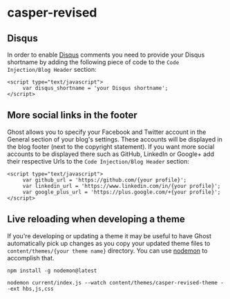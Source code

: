 # casper-revised

## Disqus

In order to enable [Disqus](https://disqus.com/) comments you need to provide your Disqus shortname by adding the following piece of code to the `Code Injection/Blog Header` section:

```
<script type="text/javascript">
     var disqus_shortname = 'your Disqus shortname';
</script>
```

## More social links in the footer

Ghost allows you to specify your Facebook and Twitter account in the General section of your blog's settings. These accounts will be displayed in the blog footer (next to the copyright statement). If you want more social accounts to be displayed there such as GitHub, LinkedIn or Google+ add their respective Urls to the `Code Injection/Blog Header` section:

```
<script type="text/javascript">
     var github_url = 'https://github.com/{your profile}';
     var linkedin_url = 'https://www.linkedin.com/in/{your profile}';
     var google_plus_url = 'https://plus.google.com/+{your profile}';
</script>
```

## Live reloading when developing a theme

If you're developing or updating a theme it may be useful to have Ghost automatically pick up changes as you copy your updated theme files to `content/themes/{your theme name}` directory. You can use [nodemon](https://github.com/remy/nodemon) to accomplish that.

```
npm install -g nodemon@latest

nodemon current/index.js --watch content/themes/casper-revised-theme --ext hbs,js,css
```